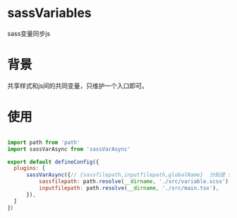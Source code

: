 # sassVariables
sass变量同步js

# 背景
共享样式和js间的共同变量，只维护一个入口即可。

# 使用
```js

import path from 'path'
import sassVarAsync from 'sassVarAsync'

export default defineConfig({
  plugins: [
      sassVarAsync({// {sassfilepath,inputfilepath,globalName}  分别是 sass变量定义文件路径，js入口文件路径，打包后映射js的全局变量名
          sassfilepath: path.resolve(__dirname, './src/variable.scss'),
          inputfilepath: path.resolve(__dirname, './src/main.tsx'),
      }),
  ]
}）
